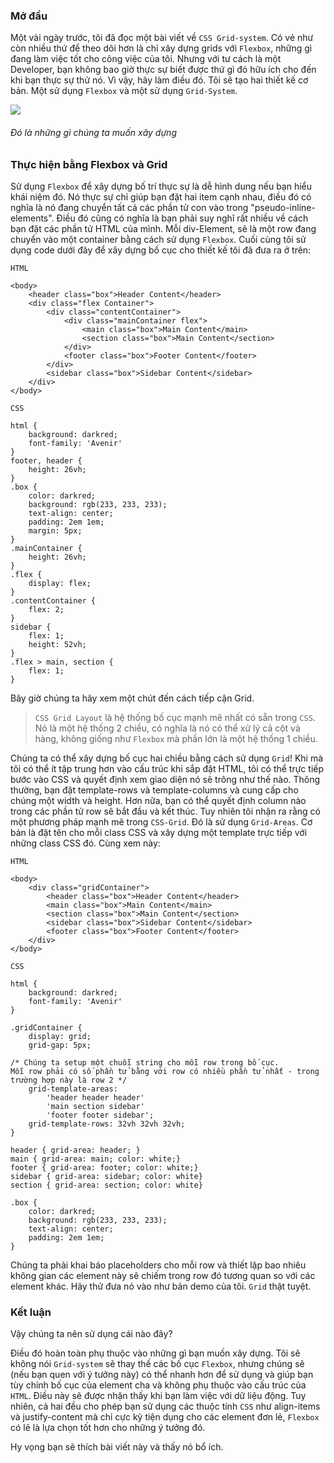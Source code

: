 ### Mở đầu
Một vài ngày trước, tôi đã đọc một bài viết về `CSS Grid-system`. Có vẻ như còn nhiều thứ để theo dõi hơn là chỉ xây dựng grids với `Flexbox`, những gì đang làm việc tốt cho công việc của tôi. Nhưng với tư cách là một Developer, bạn không bao giờ thực sự biết được thứ gì đó hữu ích cho đến khi bạn thực sự thử nó. Vì vậy, hãy làm điều đó. Tôi sẽ tạo hai thiết kế cơ bản. Một sử dụng `Flexbox` và một sử dụng `Grid-System`.

![](https://images.viblo.asia/f817cfcd-1d53-487d-9467-341dd5f1b778.png)
######                                       Đó là những gì chúng ta muốn xây dựng

### Thực hiện bằng Flexbox và Grid
Sử dụng `Flexbox` để xây dựng bố trí thực sự là dễ hình dung nếu bạn hiểu khái niệm đó. Nó thực sự chỉ giúp bạn đặt hai item cạnh nhau, điều đó có nghĩa là nó đang chuyển tất cả các phần tử con vào trong "pseudo-inline-elements". Điều đó cũng có nghĩa là bạn phải suy nghĩ rất nhiều về cách bạn đặt các phần tử HTML của mình. Mỗi div-Element,  sẽ là một row đang chuyển vào một container bằng cách sử dụng `Flexbox`. Cuối cùng tôi sử dụng code dưới đây để xây dựng bố cục cho thiết kế tôi đã đưa ra ở trên:

`HTML`
```
<body>
    <header class="box">Header Content</header>
    <div class="flex Container">
        <div class="contentContainer">
            <div class="mainContainer flex">
                <main class="box">Main Content</main>
                <section class="box">Main Content</section>
            </div>
            <footer class="box">Footer Content</footer>
        </div>
        <sidebar class="box">Sidebar Content</sidebar>
    </div>
</body>
```

`CSS`
```
html {
    background: darkred;
    font-family: 'Avenir'
}
footer, header {
    height: 26vh;
}
.box {
    color: darkred;
    background: rgb(233, 233, 233);
    text-align: center;
    padding: 2em 1em;
    margin: 5px;
}
.mainContainer {
    height: 26vh;
}
.flex {
    display: flex;
}
.contentContainer {
    flex: 2;
}
sidebar {
    flex: 1;
    height: 52vh;
}
.flex > main, section {
    flex: 1;
}
```

Bây giờ chúng ta hãy xem một chút đến cách tiếp cận Grid.
> `CSS Grid Layout` là hệ thống bố cục mạnh mẽ nhất có sẵn trong `CSS`. Nó là một hệ thống 2 chiều, có nghĩa là nó có thể xử lý cả cột và hàng, không giống như `Flexbox` mà phần lớn là một hệ thống 1 chiều.
> 
Chúng ta có thể xây dựng bố cục hai chiều bằng cách sử dụng `Grid`! Khi mà tôi có thể ít tập trung hơn vào cấu trúc khi sắp đặt HTML, tôi có thể trực tiếp bước vào CSS và quyết định xem giao diện nó sẽ trông như thế nào. Thông thường, bạn đặt template-rows và template-columns và cung cấp cho chúng một width và height. Hơn nữa, bạn có thể quyết định column nào trong các phần tử row sẽ bắt đầu và kết thúc. Tuy nhiên tôi nhận ra rằng có một phương pháp mạnh mẽ trong `CSS-Grid`. Đó là sử dụng `Grid-Areas`. Cơ bản là đặt tên cho mỗi class CSS và xây dựng một template trực tiếp với những class CSS đó. Cùng xem này:

`HTML`
```
<body>
    <div class="gridContainer">
        <header class="box">Header Content</header>
        <main class="box">Main Content</main>
        <section class="box">Main Content</section>
        <sidebar class="box">Sidebar Content</sidebar>
        <footer class="box">Footer Content</footer>
    </div>
</body>
```

`CSS`
```
html {
    background: darkred;
    font-family: 'Avenir'
}

.gridContainer {
    display: grid;
    grid-gap: 5px;
    
/* Chúng ta setup một chuỗi string cho mỗi row trong bố cục. 
Mỗi row phải có số phần tử bằng với row có nhiều phần tử nhất - trong trường hợp này là row 2 */
    grid-template-areas: 
        'header header header' 
        'main section sidebar' 
        'footer footer sidebar';
    grid-template-rows: 32vh 32vh 32vh;
}

header { grid-area: header; }
main { grid-area: main; color: white;}
footer { grid-area: footer; color: white;}
sidebar { grid-area: sidebar; color: white}
section { grid-area: section; color: white}

.box {
    color: darkred;
    background: rgb(233, 233, 233);
    text-align: center;
    padding: 2em 1em;
}
```

Chúng ta phải khai báo placeholders cho mỗi row và thiết lập bao nhiêu không gian các element này sẽ chiếm trong row đó tương quan so với các element khác. Hãy thử đưa nó vào như bản demo của tôi. `Grid` thật tuyệt.

### Kết luận
Vậy chúng ta nên sử dụng cái nào đây?

Điều đó hoàn toàn phụ thuộc vào những gì bạn muốn xây dựng. Tôi sẽ không nói `Grid-system` sẽ thay thế các bố cục `Flexbox`, nhưng chúng sẽ (nếu bạn quen với ý tưởng này) có thể nhanh hơn để sử dụng và giúp bạn tùy chỉnh bố cục của element cha và không phụ thuộc vào cấu trúc của `HTML`. Điều này sẽ được nhận thấy khi bạn làm việc với dữ liệu động. Tuy nhiên, cả hai đều cho phép bạn sử dụng các thuộc tính `CSS` như align-items và justify-content mà chỉ cực kỳ tiện dụng cho các element đơn lẻ, `Flexbox` có lẽ là lựa chọn tốt hơn cho những ý tưởng đó.

Hy vọng bạn sẽ thích bài viết này và thấy nó bổ ích.